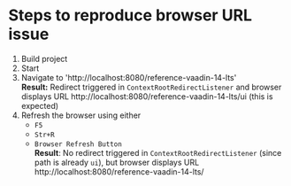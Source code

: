 # Steps to reproduce browser URL issue

1. Build project
2. Start
3. Navigate to 'http://localhost:8080/reference-vaadin-14-lts'  
    **Result:** Redirect triggered in `ContextRootRedirectListener` and browser displays URL http://localhost:8080/reference-vaadin-14-lts/ui (this is expected)
4. Refresh the browser using either
    * `F5`
    * `Str+R`
    * `Browser Refresh Button`  
    **Result**: No redirect triggered in `ContextRootRedirectListener` (since path is already `ui`), but browser displays URL http://localhost:8080/reference-vaadin-14-lts/
